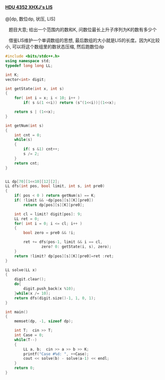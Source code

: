 #### [HDU 4352 XHXJ's LIS](http://acm.hdu.edu.cn/showproblem.php?pid=4352)

@[dp, 数位dp, 状压, LIS]

&ensp; 题目大意; 给出一个范围内的数和K, 问数位最长上升子序列为K的数有多少个

&ensp; 借鉴LIS维护一个单调数组的思想, 最后数组的大小就是LIS的长度。因为K比较小, 可以将这个数组里的数状态压缩, 然后跑数位dp

```cpp
#include <bits/stdc++.h>
using namespace std;
typedef long long LL;

int K;
vector<int> digit;

int getState(int x, int s)
{
    for( int i = x; i < 10; i++ )
        if( s &(1 <<i)) return (s^(1<<i))|(1<<x);

    return s | (1<<x);
}

int getNum(int s)
{
    int cnt = 0;
    while(s)
    {
        if( s &1) cnt++;
        s /= 2;
    }
    return cnt;
}


LL dp[70][1<<10][12][2];
LL dfs(int pos, bool limit, int s, int pre0)
{
    if( pos < 0 ) return getNum(s) == K;
    if( !limit && ~dp[pos][s][K][pre0])
        return dp[pos][s][K][pre0];

    int cl = limit? digit[pos]: 9;
    LL ret = 0;
    for( int i = 0; i <= cl; i++ )
    {
        bool zero = pre0 && !i;

        ret += dfs(pos-1, limit && i == cl,
                zero? 0: getState(i, s), zero);
    }
    return !limit? dp[pos][s][K][pre0]=ret :ret;
}

LL solve(LL x)
{
    digit.clear();
    do{
        digit.push_back(x %10);
    }while(x /= 10);
    return dfs(digit.size()-1, 1, 0, 1);
}

int main()
{
    memset(dp, -1, sizeof dp);

    int T;  cin >> T;
    int Case = 0;
    while(T--)
    {
        LL a, b;  cin >> a >> b >> K;
        printf("Case #%d: ", ++Case);
        cout << solve(b) - solve(a-1) << endl;
    }
    return 0;
}
```